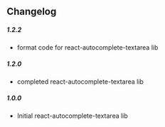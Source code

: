 ## Changelog

##### 1.2.2

- format code for react-autocomplete-textarea lib

##### 1.2.0

- completed react-autocomplete-textarea lib

##### 1.0.0

- Initial react-autocomplete-textarea lib
